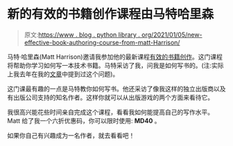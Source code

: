 # 新的有效的书籍创作课程由马特哈里森

> 原文:[https://www . blog . python library . org/2021/01/05/new-effective-book-authoring-course-from-matt-Harrison/](https://www.blog.pythonlibrary.org/2021/01/05/new-effective-book-authoring-course-from-matt-harrison/)

马特·哈里森(Matt Harrison)邀请我参加他的最新课程[有效的书籍创作](https://mattharrison.podia.com/effective-authoring)。这门课程将帮助你学习如何写一本技术书籍。马特采访了我，问我是如何写书的。(注:实际上我去年在我的[文章](https://www.blog.pythonlibrary.org/2019/02/26/how-i-write-books-about-python/)中提到过这个问题)。

这门课最有趣的一点是马特教你如何写书。他还采访了像我这样的独立出版商以及有出版公司支持的知名作者。这样你就可以从出版游戏的两个方面来看待它。

我很高兴能花些时间亲自完成这个课程，看看我如何能提高自己的写作水平。Matt 给了我一个六折优惠码，你可以限时使用: **MD40** 。

如果你自己有兴趣成为一名作者，就去看看吧！